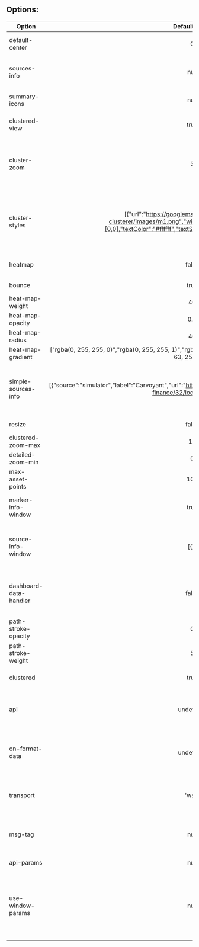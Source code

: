 ## Options:

| Option        | Default value   | Description   | Required   |
| ------------- |:-------------:|:-------------:|:-------------:|
  default-center | 0 | Map default center, "lat,long" | NO
  sources-info     | null	 | Specify the icon sources for map markers | NO
  summary-icons     | null	 | Specify the info-window icons. | YES
  clustered-view     | true	 | Set to true to enable cluster view | NO
  cluster-zoom     | 3	 | The zoom of map when clusteredView is true and clustered map is rendered | NO
  cluster-styles     | [{"url":"https://googlemaps.github.io/js-marker-clusterer/images/m1.png","width":53,"height":53,"anchor":[0,0],"textColor":"#ffffff","textSize":10,"iconAnchor":[15,48]}]	 | Array of clusterers styles to config the background, position, font and text of the clusterers  | NO
  heatmap     | false	 | set True to show the Heat Map | NO
  bounce     | true	 | set True to bounce | NO
  heat-map-weight     | 40	 | heat map weight | NO
  heat-map-opacity     | 0.8	 | heat map opacity | NO
  heat-map-radius     | 40	 | heat map radius | NO
  heat-map-gradient     | ["rgba(0, 255, 255, 0)","rgba(0, 255, 255, 1)","rgba(0, 191, 255, 1)","rgba(0, 127, 255, 1)","rgba(0, 63, 255, 1)"]	 | heat map gradient | NO
  simple-sources-info     | [{"source":"simulator","label":"Carvoyant","url":"http://icons.iconarchive.com/icons/graphicloads/flat-finance/32/lock-icon.png"}]	 | simple sources array of objects, object contain the source, its label, the pin icon url | NO
  resize     | false	 | Set true to enable resize | NO
  clustered-zoom-max     | 11	 | clustered zoom max | NO
  detailed-zoom-min     | 0	 | detailed zoom min | NO
  max-asset-points     | 100	 | max asset points | NO
  marker-info-window     | true	 | set true to show the marker info window | NO
  source-info-window     | [{}]	 | array of marker specific info windows per marker source | NO
  dashboard-data-handler     | false	 | Set true to make this component as the dashboard data handler | NO
  path-stroke-opacity     | 0	 | Path Stroke Opacity | NO
  path-stroke-weight     | 5	 | Path Stroke Weight | NO
  clustered     | true	 | Set to true to enable cluster view | NO
  api       | undefined    | 	Name of the api to call backend data.		| Required if calling data from backend	 
  on-format-data | undefined | Callback function to be called after data is returned from backend | NO
  transport |  'wss'     | 	method used to call api (can take "https" or "wss").		 | NO
  msg-tag   | null      | 	Subscribe to socket messages with tag name.		| NO     
  api-params  | null       | 	api parameters.  					| NO
  use-window-params |  null     | 	If true the widget will merge the defined api-params with the params passed in the URL query params	 | boolean | NO 
 